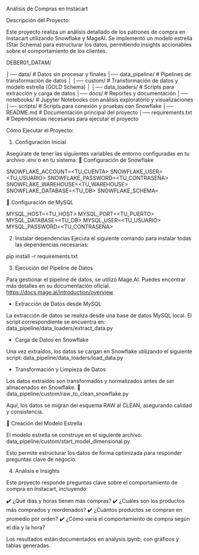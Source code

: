 Análisis de Compras en Instacart

Descripción del Proyecto:

Este proyecto realiza un análisis detallado de los patrones de compra en Instacart utilizando Snowflake y MageAI. Se implementó un modelo estrella (Star Schema) para estructurar los datos, permitiendo insights accionables sobre el comportamiento de los clientes.

DEBER01_DATAM/

│── data/                     # Datos sin procesar y finales
│── data_pipeline/            # Pipelines de transformación de datos
│   │── custom/               # Transformación de datos y modelo estrella (GOLD Schema)
│   │── data_loaders/         # Scripts para extracción y carga de datos
│── docs/                     # Reportes y documentación
│── notebooks/                # Jupyter Notebooks con análisis exploratorio y visualizaciones
│── scripts/                  # Scripts para conexión y pruebas con Snowflake
│── README.md                 # Documentación principal del proyecto
│── requirements.txt          # Dependencias necesarias para ejecutar el proyecto


Cómo Ejecutar el Proyecto:

1. Configuración Inicial

Asegúrate de tener las siguientes variables de entorno configuradas en tu archivo .env o en tu sistema:
🔹 Configuración de Snowflake

SNOWFLAKE_ACCOUNT=<TU_CUENTA>
SNOWFLAKE_USER=<TU_USUARIO>
SNOWFLAKE_PASSWORD=<TU_CONTRASEÑA>
SNOWFLAKE_WAREHOUSE=<TU_WAREHOUSE>
SNOWFLAKE_DATABASE=<TU_DB>
SNOWFLAKE_SCHEMA=<ESQUEMA>

🔹 Configuración de MySQL

MYSQL_HOST=<TU_HOST>
MYSQL_PORT=<TU_PUERTO>
MYSQL_DATABASE=<TU_DB>
MYSQL_USER=<TU_USUARIO>
MYSQL_PASSWORD=<TU_CONTRASEÑA>



2. Instalar dependencias
Ejecuta el siguiente comando para instalar todas las dependencias necesarias:

pip install -r requirements.txt


3. Ejecución del Pipeline de Datos

Para gestionar el pipeline de datos, se utilizó Mage.AI. Puedes encontrar más detalles en su documentación oficial.
https://docs.mage.ai/introduction/overview

- Extracción de Datos desde MySQL

La extracción de datos se realiza desde una base de datos MySQL local.
El script correspondiente se encuentra en:
data_pipeline/data_loaders/extract_data.py

- Carga de Datos en Snowflake

Una vez extraídos, los datos se cargan en Snowflake utilizando el siguiente script:
data_pipeline/data_loaders/load_data.py

- Transformación y Limpieza de Datos

Los datos extraídos son transformados y normalizados antes de ser almacenados en Snowflake.
📂 data_pipeline/custom/raw_to_clean_snowflake.py

Aquí, los datos se migran del esquema RAW al CLEAN, asegurando calidad y consistencia.

🔹 Creación del Modelo Estrella

El modelo estrella se construye en el siguiente archivo:
data_pipeline/custom/start_model_dimensional.py

Esto permite estructurar los datos de forma optimizada para responder preguntas clave de negocio.

4. Análisis e Insights

Este proyecto responde preguntas clave sobre el comportamiento de compra en Instacart, incluyendo:

✔️ ¿Qué días y horas tienen más compras?
✔️ ¿Cuáles son los productos más comprados y reordenados?
✔️ ¿Cuántos productos se compran en promedio por orden?
✔️ ¿Cómo varía el comportamiento de compra según el día y la hora?

Los resultados están documentados en analysis.ipynb, con gráficos y tablas generadas.